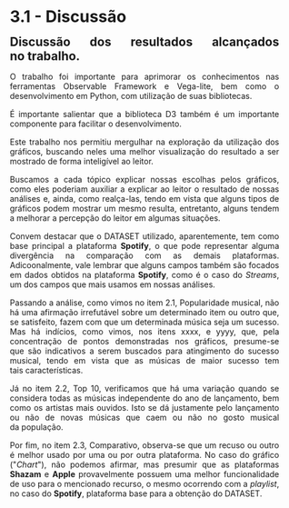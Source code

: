 <style> 
    p, table, figure, figcaption, h1, h2, h3, h4, h5, h6, .katex-display 
    {
        max-width:none;
        text-align: justify;
        margin: 15px 15px;
        text-wrap: pretty;
    }
</style>
# 3.1 - Discussão

## Discussão dos resultados alcançados no trabalho.

O trabalho foi importante para aprimorar os conhecimentos nas ferramentas Observable Framework e Vega-lite, bem como o desenvolvimento em Python, com utilização de suas bibliotecas.

É importante salientar que a biblioteca D3 também é um importante componente para facilitar o desenvolvimento.

Este trabalho nos permitiu mergulhar na exploração da utilização dos gráficos, buscando neles uma melhor visualização do resultado a ser mostrado de forma inteligível ao leitor.

Buscamos a cada tópico explicar nossas escolhas pelos gráficos, como eles poderiam auxiliar a explicar ao leitor o resultado de nossas análises e, ainda, como realça-las, tendo em vista que alguns tipos de gráficos podem mostrar um mesmo resulta, entretanto, alguns tendem a melhorar a percepção do leitor em algumas situações. 

Convem destacar que o DATASET utilizado, aparentemente, tem como base principal a plataforma **Spotify**, o que pode representar alguma divergência na comparação com as demais plataformas. Adicoonalmente, vale lembrar que alguns campos também são focados em dados obtidos na plataforma **Spotify**, como é o caso do *Streams*, um dos campos que mais usamos em nossas análises.

Passando a análise, como vimos no item 2.1, Popularidade musical, não há uma afirmação irrefutável sobre um determinado item ou outro que, se satisfeito, fazem com que um determinada música seja um sucesso. Mas há indícios, como vimos, nos itens xxxx, e yyyy, que, pela concentração de pontos demonstradas nos gráficos, presume-se que são indicativos a serem buscados para atingimento do sucesso musical, tendo em vista que as músicas de maior sucesso tem tais características.

Já no item 2.2, Top 10, verificamos que há uma variação quando se considera todas as músicas independente do ano de lançamento, bem como os artistas mais ouvidos. Isto se dá justamente pelo lançamento ou não de novas músicas que caem ou não no gosto musical da população.

Por fim, no item 2.3, Comparativo, observa-se que um recuso ou outro é melhor usado por uma ou por outra plataforma. No caso do gráfico ("*Chart*"), não podemos afirmar, mas presumir que as plataformas **Shazam** e **Apple** provavelmente possuem uma melhor funcionalidade de uso para o mencionado recurso, o mesmo ocorrendo com a *playlist*, no caso do **Spotify**, plataforma base para a obtenção do DATASET. 


```
